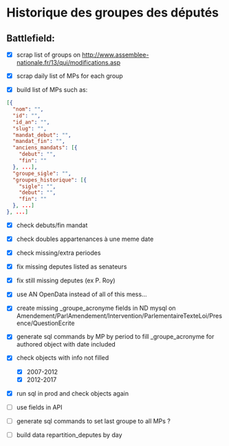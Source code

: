 # Historique des groupes des députés

## Battlefield:

- [X] scrap list of groups on http://www.assemblee-nationale.fr/13/qui/modifications.asp

- [X] scrap daily list of MPs for each group

- [X] build list of MPs such as:

```json
[{
  "nom": "",
  "id": "",
  "id_an": "",
  "slug": "",
  "mandat_debut": "",
  "mandat_fin": "",
  "anciens_mandats": [{
    "debut": "",
    "fin": ""
  }, ...],
  "groupe_sigle": "",
  "groupes_historique": [{
    "sigle": "",
    "debut": "",
    "fin": ""
  }, ...]
}, ...]
```

- [X] check debuts/fin mandat

- [X] check doubles appartenances à une meme date

- [X] check missing/extra periodes

- [X] fix missing deputes listed as senateurs

- [X] fix still missing deputes (ex P. Roy)

- [X] use AN OpenData instead of all of this mess...

- [X] create missing _groupe_acronyme fields in ND mysql on Amendement/ParlAmendement/Intervention/ParlementaireTexteLoi/Presence/QuestionEcrite

- [X] generate sql commands by MP by period to fill _groupe_acronyme for authored object with date included

- [X] check objects with info not filled
  + [X] 2007-2012
  + [X] 2012-2017

- [X] run sql in prod and check objects again

- [ ] use fields in API

- [ ] generate sql commands to set last groupe to all MPs ?

- [ ] build data repartition_deputes by day
